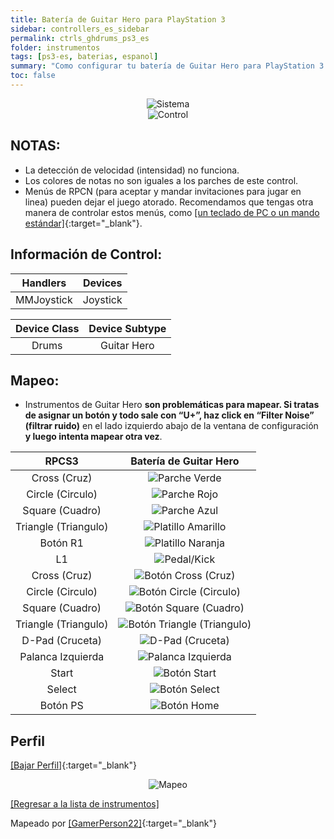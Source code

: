 ```yaml
---
title: Batería de Guitar Hero para PlayStation 3
sidebar: controllers_es_sidebar
permalink: ctrls_ghdrums_ps3_es
folder: instrumentos
tags: [ps3-es, baterias, espanol]
summary: "Como configurar tu batería de Guitar Hero para PlayStation 3 en RPCS3."
toc: false
---
```



<div align="center"> <img src="https://carlmylo.github.io/rb3-pc/images/instruments/plat/ps3.png" alt="Sistema" title="Sistema"></div>

<div align="center"> <img src="https://carlmylo.github.io/rb3-pc/images/instruments/cont/ghdrmscontroller.png" alt="Control" title="Control"></div>

## NOTAS:

* La detección de velocidad (intensidad) no funciona.
* Los colores de notas no son iguales a los parches de este control.
* Menús de RPCN (para aceptar y mandar invitaciones para jugar en linea) pueden dejar el juego atorado. Recomendamos que tengas otra manera de controlar estos menús, como [[un teclado de PC o un mando estándar]](https://carlmylo.github.io/rb3-pc/ctrls#gamepads_es){:target="_blank"}.

## Información de Control:

| Handlers | Devices |
|:------------------:|:---------------------:|
| MMJoystick | Joystick |

| Device Class | Device Subtype |
|:------------------:|:---------------------:|
| Drums | Guitar Hero |

## Mapeo:

* Instrumentos de Guitar Hero **son problemáticas para mapear. Si tratas de asignar un botón y todo sale con “U+”, haz click en “Filter Noise” (filtrar ruido)** en el lado izquierdo abajo de la ventana de configuración **y luego intenta mapear otra vez**.

| **RPCS3** | **Batería de Guitar Hero** |
|:--------:|:-----------------:|
| Cross (Cruz) | ![Parche Verde](https://carlmylo.github.io/rb3-pc/images/btns/drms/gh/gp.png "Parche Verde") |
| Circle (Circulo) | ![Parche Rojo](https://carlmylo.github.io/rb3-pc/images/btns/drms/gh/rp.png "Parche Rojo") |
| Square (Cuadro) | ![Parche Azul](https://carlmylo.github.io/rb3-pc/images/btns/drms/gh/bp.png "Parche Azul") |
| Triangle (Triangulo) | ![Platillo Amarillo](https://carlmylo.github.io/rb3-pc/images/btns/drms/gh/yc.png "Platillo Amarillo") |
| Botón R1 | ![Platillo Naranja](https://carlmylo.github.io/rb3-pc/images/btns/drms/gh/oc.png "Platillo Naranja") |
| L1 | ![Pedal/Kick](https://carlmylo.github.io/rb3-pc/images/btns/drms/gh/kp.png "Pedal/Kick") |
| Cross (Cruz) | ![Botón Cross (Cruz)](https://carlmylo.github.io/rb3-pc/images/btns/ctrls/ps3/x.png "Botón Cross (Cruz)") |
| Circle (Circulo) | ![Botón Circle (Circulo)](https://carlmylo.github.io/rb3-pc/images/btns/ctrls/ps3/o.png "Botón Circle (Circulo)") |
| Square (Cuadro) | ![Botón Square (Cuadro)](https://carlmylo.github.io/rb3-pc/images/btns/ctrls/ps3/s.png "Botón Square (Cuadro)") |
| Triangle (Triangulo) | ![Botón Triangle (Triangulo)](https://carlmylo.github.io/rb3-pc/images/btns/ctrls/ps3/t.png "Botón Triangle (Triangulo)") |
| D-Pad (Cruceta) | ![D-Pad (Cruceta)](https://carlmylo.github.io/rb3-pc/images/btns/ctrls/ps3/dp.png "D-Pad (Cruceta)") |
| Palanca Izquierda | ![Palanca Izquierda](https://carlmylo.github.io/rb3-pc/images/btns/ctrls/ps3/ls.png "Palanca Izquierda") |
| Start | ![Botón Start](https://carlmylo.github.io/rb3-pc/images/btns/ctrls/ps3/sta.png "Botón Start") |
| Select | ![Botón Select](https://carlmylo.github.io/rb3-pc/images/btns/ctrls/ps3/sel.png "Botón Select") |
| Botón PS | ![Botón Home](https://carlmylo.github.io/rb3-pc/images/btns/ctrls/ps3/home.png "Botón Home") |

## Perfil

[[Bajar Perfil]](https://github.com/hmxmilohax/rb3-pc/raw/refs/heads/main/downloads/instrument-repo/PS3%20Guitar%20Hero%20Drums.7z){:target="_blank"}

<div align="center"> <img src="https://carlmylo.github.io/rb3-pc/images/instruments/maps/drmsps3ghmapping.png" alt="Mapeo" title="Mapeo"></div>

[[Regresar a la lista de instrumentos]](https://carlmylo.github.io/rb3-pc/ctrls_es#lista-de-instrumentos)

Mapeado por [[GamerPerson22]](https://www.youtube.com/channel/UCC5SlXPlnlGwBG7w6mvfx8g){:target="_blank"}